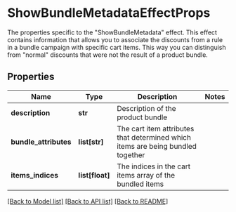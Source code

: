# ShowBundleMetadataEffectProps

The properties specific to the \"ShowBundleMetadata\" effect. This effect contains information that allows you to associate the discounts from a rule in a bundle campaign with specific cart items. This way you can distinguish from \"normal\" discounts that were not the result of a product bundle.
## Properties
Name | Type | Description | Notes
------------ | ------------- | ------------- | -------------
**description** | **str** | Description of the product bundle | 
**bundle_attributes** | **list[str]** | The cart item attributes that determined which items are being bundled together | 
**items_indices** | **list[float]** | The indices in the cart items array of the bundled items | 

[[Back to Model list]](../README.md#documentation-for-models) [[Back to API list]](../README.md#documentation-for-api-endpoints) [[Back to README]](../README.md)



